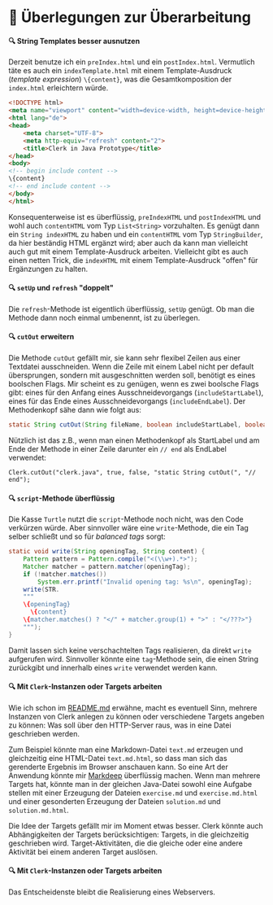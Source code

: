 # 🤔 Überlegungen zur Überarbeitung

#### 🔍 String Templates besser ausnutzen

Derzeit benutze ich ein `preIndex.html` und ein `postIndex.html`. Vermutlich täte es auch ein `indexTemplate.html` mit einem Template-Ausdruck (_template expression_) `\{content}`, was die Gesamtkomposition der `index.html` erleichtern würde.

```html
<!DOCTYPE html>
<meta name="viewport" content="width=device-width, height=device-height, initial-scale=1.0">
<html lang="de">
<head>
    <meta charset="UTF-8">
    <meta http-equiv="refresh" content="2">
    <title>Clerk in Java Prototype</title>
</head>
<body>
<!-- begin include content -->
\{content}
<!-- end include content -->
</body>
</html>
```

Konsequenterweise ist es überflüssig, `preIndexHTML` und `postIndexHTML` und wohl auch `contentHTML` vom Typ `List<String>` vorzuhalten. Es genügt dann ein `String indexHTML` zu haben und ein `contentHTML` vom Typ `StringBuilder`, da hier beständig HTML ergänzt wird; aber auch da kann man vielleicht auch gut mit einem Template-Ausdruck arbeiten. Vielleicht gibt es auch einen netten Trick, die `indexHTML` mit einem Template-Ausdruck "offen" für Ergänzungen zu halten.

#### 🔍 `setUp` und `refresh` "doppelt"

Die `refresh`-Methode ist eigentlich überflüssig, `setUp` genügt. Ob man die Methode dann noch einmal umbenennt, ist zu überlegen.

#### 🔍 `cutOut` erweitern

Die Methode `cutOut` gefällt mir, sie kann sehr flexibel Zeilen aus einer Textdatei ausschneiden. Wenn die Zeile mit einem Label nicht per default übersprungen, sondern mit ausgeschnitten werden soll, benötigt es eines boolschen Flags. Mir scheint es zu genügen, wenn es zwei boolsche Flags gibt: eines für den Anfang eines Ausschneidevorgangs (`includeStartLabel`), eines für das Ende eines Ausschneidevorgangs (`includeEndLabel`). Der Methodenkopf sähe dann wie folgt aus:

```java
static String cutOut(String fileName, boolean includeStartLabel, boolean includeEndLabel, String... labels)
```

Nützlich ist das z.B., wenn man einen Methodenkopf als StartLabel und am Ende der Methode in einer Zeile darunter ein `// end` als EndLabel verwendet:

```
Clerk.cutOut("clerk.java", true, false, "static String cutOut(", "// end");
```

#### 🔍 `script`-Methode überflüssig

Die Kasse `Turtle` nutzt die `script`-Methode noch nicht, was den Code verkürzen würde. Aber sinnvoller wäre eine `write`-Methode, die ein Tag selber schließt und so für _balanced tags_ sorgt:

```java
static void write(String openingTag, String content) {
    Pattern pattern = Pattern.compile("<(\\w+).*>");
    Matcher matcher = pattern.matcher(openingTag);
    if (!matcher.matches())
        System.err.printf("Invalid opening tag: %s\n", openingTag);
    write(STR.
    """
    \{openingTag}
      \{content}
    \{matcher.matches() ? "</" + matcher.group(1) + ">" : "</???>"}
    """);
}
```

Damit lassen sich keine verschachtelten Tags realisieren, da direkt `write` aufgerufen wird. Sinnvoller könnte eine `tag`-Methode sein, die einen String zurückgibt und innerhalb eines `write` verwendet werden kann.

#### 🔍 Mit `Clerk`-Instanzen oder Targets arbeiten

Wie ich schon im [README.md](README.md) erwähne, macht es eventuell Sinn, mehrere Instanzen von Clerk anlegen zu können oder verschiedene Targets angeben zu können: Was soll über den HTTP-Server raus, was in eine Datei geschrieben werden.

Zum Beispiel könnte man eine Markdown-Datei `text.md` erzeugen und gleichzeitig eine HTML-Datei `text.md.html`, so dass man sich das gerenderte Ergebnis im Browser anschauen kann. So eine Art der Anwendung könnte mir [Markdeep](https://casual-effects.com/markdeep/) überflüssig machen. Wenn man mehrere Targets hat, könnte man in der gleichen Java-Datei sowohl eine Aufgabe stellen mit einer Erzeugung der Dateien `exercise.md` und `exercise.md.html` und einer gesonderten Erzeugung der Dateien `solution.md` und `solution.md.html`.

Die Idee der Targets gefällt mir im Moment etwas besser. Clerk könnte auch Abhängigkeiten der Targets berücksichtigen: Targets, in die gleichzeitig geschrieben wird. Target-Aktivitäten, die die gleiche oder eine andere Aktivität bei einem anderen Target auslösen.

#### 🔍 Mit `Clerk`-Instanzen oder Targets arbeiten

Das Entscheidenste bleibt die Realisierung eines Webservers.